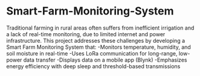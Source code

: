 # Smart-Farm-Monitoring-System
Traditional farming in rural areas often suffers from inefficient irrigation and a lack of real-time monitoring, due to limited internet and power infrastructure. This project addresses these challenges by developing a Smart Farm Monitoring System that:
-Monitors temperature, humidity, and soil moisture in real-time
-Uses LoRa communication for long-range, low-power data transfer
-Displays data on a mobile app (Blynk)
-Emphasizes energy efficiency with deep sleep and threshold-based transmissions
